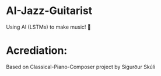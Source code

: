 # AI-Jazz-Guitarist
Using AI (LSTMs) to make music! 🎼 


# Acrediation:
Based on Classical-Piano-Composer project by Sigurður Skúli
